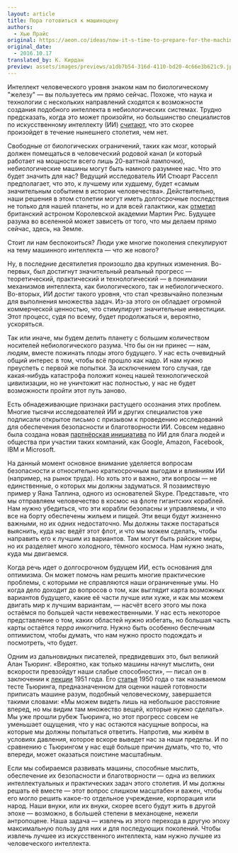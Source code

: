 ```yaml
---
layout: article
title: Пора готовиться к машиноцену
authors:
  - Хью Прайс
original: https://aeon.co/ideas/now-it-s-time-to-prepare-for-the-machinocene
original_date:
  - 2016.10.17
translated_by: К. Кирдан
preview: assets/images/previews/a1db7b54-316d-4110-bd20-4c66e3b621c9.jpg
---
```

Интеллект человеческого уровня знаком нам по биологическому "железу" — вы пользуетесь им прямо сейчас. Похоже, что наука и технологии с нескольких направлений сходятся к возможности создания подобного интеллекта в небиологических системах. Трудно предсказать, когда это может произойти, но большинство специалистов по искусственному интеллекту (ИИ) [считают](http://philpapers.org/rec/MLLFPI), что это скорее произойдет в течение нынешнего столетия, чем нет.

Свободные от биологических ограничений, таких как мозг, который должен помещаться в человеческий родовой канал (и который работает на мощности всего лишь 20-ваттной лампочки), небиологические машины могут быть намного разумнее нас. Что это будет значить для нас?  Ведущий исследователь ИИ Стюарт Расселл предполагает, что это, к лучшему или худшему, будет «самым значительным событием в истории человечества». Действительно, наши решения в этом столетии могут иметь долгосрочные последствия не только для нашей планеты, но и для всей галактики, как [отметил](http://www.newstatesman.com/sci-tech/2014/11/martin-rees-world-2050-and-beyond) британский астроном Королевской академии Мартин Рис. Будущее разума во вселенной может зависеть от того, что мы делаем прямо сейчас, здесь, на Земле.

Стоит ли нам беспокоиться? Люди уже многие поколения спекулируют на тему машинного интеллекта — что же нового?

Ну, в последние десятилетия произошло два крупных изменения. Во-первых, был достигнут значительный реальный прогресс — теоретический, практический и технологический — в понимании механизмов интеллекта, как биологического, так и небиологического. Во-вторых, ИИ достиг такого уровня, что стал чрезвычайно полезным для выполнения множества задач. Из-за этого он обладает огромной коммерческой ценностью, что стимулирует значительные инвестиции. Этот процесс, судя по всему, будет продолжаться и, вероятно, ускоряться.

Так или иначе, мы будем делить планету с большим количеством носителей небиологического разума. Что бы он ни принес — нам, людям, вместе пожинать плоды этого будущего. У нас есть очевидный общий интерес в том, чтобы всё прошло как надо. И нам нужно преуспеть с первой же попытки. За исключением того случая, где какая-нибудь катастрофа положит конец нашей технологической цивилизации, но не уничтожит нас полностью, у нас не будет возможности пройти этот путь заново.

Есть обнадеживающие признаки растущего осознания этих проблем. Многие тысячи исследователей ИИ и других специалистов уже подписали открытое письмо с призывом к проведению исследований для обеспечения безопасности и благотворности ИИ. Совсем недавно была создана новая [партнёрская инициатива](https://www.partnershiponai.org/) по ИИ для блага людей и общества при участии таких компаний, как Google, Amazon, Facebook, IBM и Microsoft.

На данный момент основное внимание уделяется вопросам безопасности и относительно краткосрочным выгодам и влияниям ИИ (например, на рынок труда). Но хоть это и важно, эти вопросы — не единственные, о которых мы должны задуматься. Я позаимствую пример у Яана Таллина, одного из основателей Skype. Представьте, что мы отправляем человечество в космос на флоте гигантских кораблей. Нам нужно убедиться, что эти корабли безопасны и управляемы, и что все на борту обеспечены жильем и пищей. Эти вещи будут жизненно важными, но их одних недостаточно. Мы должны также постараться выяснить, куда нас ведёт этот флот, и что мы можем сделать, чтобы направить его к лучшим из вариантов. Там могут быть райские миры, но их разделяет много холодного, тёмного космоса. Нам нужно знать, куда мы двигаемся.

Когда речь идет о долгосрочном будущем ИИ, есть основания для оптимизма. Он может помочь нам решить многие практические проблемы, с которыми не справляются наши ограниченные умы. Но когда дело доходит до вопросов о том, как выглядит карта возможных вариантов будущего, какие её части лучше или хуже, и как мы можем двигать мир к лучшим вариантам, — насчёт всего этого мы пока остаёмся по большей части невежественными. У нас есть некоторое представление о том, каких областей нужно избегать, но большая часть карты остаётся _терра инкогнита_. Нужно быть особенно беспечным оптимистом, чтобы думать, что нам нужно просто подождать и посмотреть, что будет.

Одним из дальновидных писателей, предвидевших это, был великий Алан Тьюринг. «Вероятно, как только машины начнут мыслить, они вскорости превзойдут наши слабые способности», — писал он в заключении к [лекции](http://uberty.org/wp-content/uploads/2015/02/intelligent-machinery-a-heretical-theory.pdf) 1951 года. Его [статья](http://mind.oxfordjournals.org/content/LIX/236/433.full.pdf+html) 1950 года о так называемом тесте Тьюринга, предназначенном для оценки нашей готовности приписать машине разум, подобный человеческому, завершается такими словами: «Мы можем видеть лишь на небольшое расстояние вперед, но мы видим там множество вещей, которые нужно сделать». Мы уже прошли рубеж Тьюринга, но этот прогресс совсем не уменьшает ощущения, что у нас остаются насущные вопросы, на которые мы должны попытаться ответить. Напротив, мы живём в условиях давления, которое вскоре выведет нас за наши пределы. И по сравнению с Тьюрингом у нас ещё больше причин думать, что то, что впереди, может оказаться поистине масштабным.

Если мы собираемся развивать машины, способные мыслить, обеспечение их безопасности и благотворности — одна из великих интеллектуальных и практических задач этого столетия. И мы должны решать её вместе — этот вопрос слишком масштабен и важен, чтобы его могло решить какое-то отдельное учреждение, корпорация или народ. Наши внуки, или их внуки, скорее всего будут жить в другой эпохе — возможно, в большей степени в механоцене, нежели антропоцене. Наша задача — извлечь из этого перехода в другую эпоху максимальную пользу для них и для последующих поколений. Чтобы извлечь лучшее из искусственного интеллекта, нам нужно лучшее из человеческого интеллекта.
